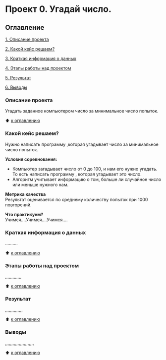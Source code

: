 # Проект 0. Угадай число.

## Оглавление 
[1. Описание проекта](https://github.com/AleksDEF/skillf_data_science/blob/main/Project_0/README.md#Опиасние-проекта)

[2. Какой кейс решаем?](https://github.com/AleksDEF/skillf_data_science/blob/main/Project_0/README.md#Какой-кейс-решаем?)

[3. Краткая информация о данных](https://github.com/AleksDEF/skillf_data_science/blob/main/Project_0/README.md#Краткая-информация-о-данных)

[4. Этапы работы над проектом](https://github.com/AleksDEF/skillf_data_science/blob/main/Project_0/README.md#Этапы-работы-над-проектом)

[5. Результат](https://github.com/AleksDEF/skillf_data_science/blob/main/Project_0/README.md#Результат)

[6. Выводы](https://github.com/AleksDEF/skillf_data_science/blob/main/Project_0/README.md#Выводы)



### Описание проекта 
Угадать заданное компьютером число за минимальное число попыток.

:arrow_up: [к оглавлению](https://github.com/AleksDEF/skillf_data_science/blob/main/Project_0/README.md#Оглавление)


### Какой кейс решаем?
Нужно написать программу ,которая угадывает число за минимальное число попыток.

**Условия соревнования:**
- Компьютер загадывает число от 0 до 100, и нам его нужно угадать. То есть написать программу , которая угадывает это число. 
- Алгоритм учитывает информацию о том, больше ли случайное число или меньше нужного нам.

**Метрика качества**   
Результат оценивается по среднему количеству попыток при 1000 повторений.

**Что практикуем?**   
Учимся....Учимся....Учимся....

### Краткая информация о данных 
..........

:arrow_up: [к оглавлению](https://github.com/AleksDEF/skillf_data_science/blob/main/Project_0/README.md#Оглавление)

### Этапы работы над проектом
,,,,,,,,,,,,,

:arrow_up: [к оглавлению](https://github.com/AleksDEF/skillf_data_science/blob/main/Project_0/README.md#Оглавление)

### Результат
,,,,,,,,,,,,,,

:arrow_up: [к оглавлению](https://github.com/AleksDEF/skillf_data_science/blob/main/Project_0/README.md#Оглавление)

### Выводы 
,,,,,,,,,,,,,,,,,,,,,,,

:arrow_up: [к оглавлению](https://github.com/AleksDEF/skillf_data_science/blob/main/Project_0/README.md#Оглавление)
